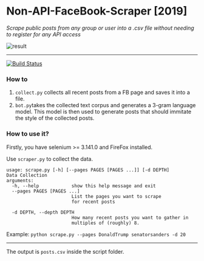 # Non-API-FaceBook-Scraper [2019]
_Scrape public posts from any group or user into a .csv file without needing to register for any API access_

![result](https://i.imgur.com/EgObJWb.png)
____
[![Build Status](https://travis-ci.org/joemccann/dillinger.svg?branch=master)](https://travis-ci.org/joemccann/dillinger)

### How to



1. `collect.py` collects all recent posts from a FB page and saves it into a file.
2. `bot.py`takes the collected text corpus and generates a 3-gram language model. This model is then used to generate posts that should immitate the style of the collected posts.

### How to use it?

Firstly, you have selenium >= 3.141.0 and FireFox installed.

Use `scraper.py` to collect the data. 
```
usage: scrape.py [-h] [--pages PAGES [PAGES ...]] [-d DEPTH]
Data Collection
arguments:
  -h, --help            show this help message and exit
  --pages PAGES [PAGES ...]
                        List the pages you want to scrape
                        for recent posts
  
  -d DEPTH, --depth DEPTH
                        How many recent posts you want to gather in
                        multiples of (roughly) 8.
```
Example: ```python scrape.py --pages DonaldTrump senatorsanders -d 20```
____
The output is `posts.csv` inside the script folder.